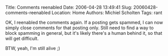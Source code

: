 Title: Comments reenabled
Date: 2006-04-28 13:49:41
Slug: 20060428-comments-reenabled
Location: Home
Authors: Michiel Scholten
Tags: rant

<p>OK, I reenabled the comments again. If a posting gets spammed, I can now simply close comments for that posting only. Still need to find a way to block spamming in general, but it's likely there's a human behind it, so that will get difficult.</p>

<p>BTW, yeah, I'm still alive ;)</p>